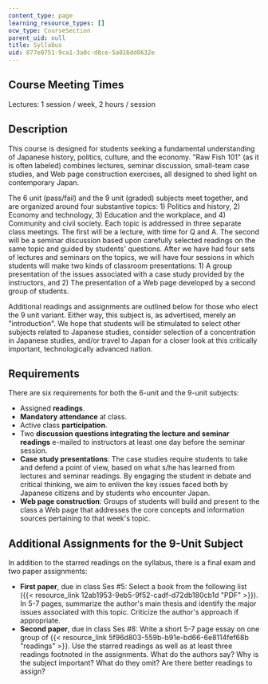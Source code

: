 ```yaml
---
content_type: page
learning_resource_types: []
ocw_type: CourseSection
parent_uid: null
title: Syllabus
uid: 877e0751-9ca1-3a0c-d8ce-5a016dd0632e
---
```


Course Meeting Times
--------------------

Lectures: 1 session / week, 2 hours / session

Description
-----------

This course is designed for students seeking a fundamental understanding of Japanese history, politics, culture, and the economy. "Raw Fish 101" (as it is often labeled) combines lectures, seminar discussion, small-team case studies, and Web page construction exercises, all designed to shed light on contemporary Japan.

The 6 unit (pass/fail) and the 9 unit (graded) subjects meet together, and are organized around four substantive topics: 1) Politics and history, 2) Economy and technology, 3) Education and the workplace, and 4) Community and civil society. Each topic is addressed in three separate class meetings. The first will be a lecture, with time for Q and A. The second will be a seminar discussion based upon carefully selected readings on the same topic and guided by students' questions. After we have had four sets of lectures and seminars on the topics, we will have four sessions in which students will make two kinds of classroom presentations: 1) A group presentation of the issues associated with a case study provided by the instructors, and 2) The presentation of a Web page developed by a second group of students.

Additional readings and assignments are outlined below for those who elect the 9 unit variant. Either way, this subject is, as advertised, merely an "introduction". We hope that students will be stimulated to select other subjects related to Japanese studies, consider selection of a concentration in Japanese studies, and/or travel to Japan for a closer look at this critically important, technologically advanced nation.

Requirements
------------

There are six requirements for both the 6-unit and the 9-unit subjects:

*   Assigned **readings**.
*   **Mandatory attendance** at class.
*   Active class **participation**.
*   Two **discussion questions integrating the lecture and seminar readings** e-mailed to instructors at least one day before the seminar session.
*   **Case study presentations**: The case studies require students to take and defend a point of view, based on what s/he has learned from lectures and seminar readings. By engaging the student in debate and critical thinking, we aim to enliven the key issues faced both by Japanese citizens and by students who encounter Japan.
*   **Web page construction**: Groups of students will build and present to the class a Web page that addresses the core concepts and information sources pertaining to that week's topic.

Additional Assignments for the 9-Unit Subject
---------------------------------------------

In addition to the starred readings on the syllabus, there is a final exam and two paper assignments:

*   **First paper**, due in class Ses #5: Select a book from the following list ({{< resource_link 12ab1953-9eb5-9f52-cadf-d72db180cb1d "PDF" >}}). In 5-7 pages, summarize the author's main thesis and identify the major issues associated with this topic. Criticize the author's approach if appropriate.
*   **Second paper**, due in class Ses #8: Write a short 5-7 page essay on one group of {{< resource_link 5f96d803-559b-b91e-bd66-6e8114fef68b "readings" >}}. Use the starred readings as well as at least three readings footnoted in the assignments. What do the authors say? Why is the subject important? What do they omit? Are there better readings to assign?